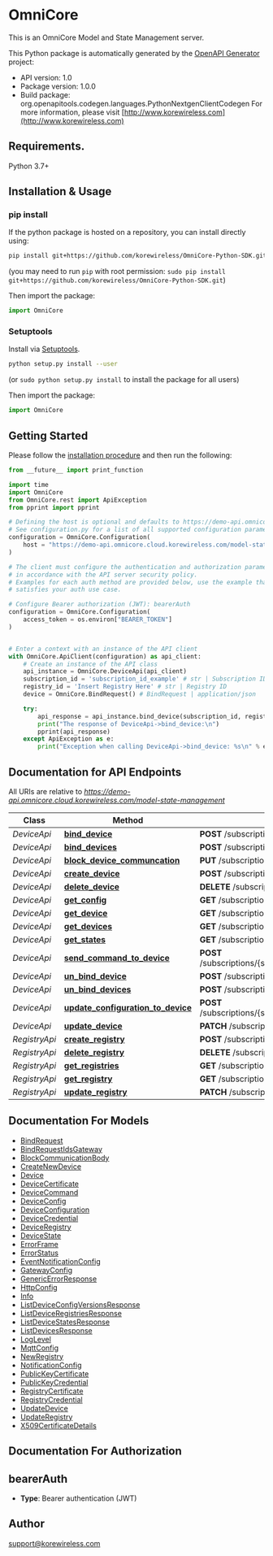# OmniCore
This is an OmniCore Model and State Management server.

This Python package is automatically generated by the [OpenAPI Generator](https://openapi-generator.tech) project:

- API version: 1.0
- Package version: 1.0.0
- Build package: org.openapitools.codegen.languages.PythonNextgenClientCodegen
For more information, please visit [http://www.korewireless.com](http://www.korewireless.com)

## Requirements.

Python 3.7+

## Installation & Usage
### pip install

If the python package is hosted on a repository, you can install directly using:

```sh
pip install git+https://github.com/korewireless/OmniCore-Python-SDK.git
```
(you may need to run `pip` with root permission: `sudo pip install git+https://github.com/korewireless/OmniCore-Python-SDK.git`)

Then import the package:
```python
import OmniCore
```

### Setuptools

Install via [Setuptools](http://pypi.python.org/pypi/setuptools).

```sh
python setup.py install --user
```
(or `sudo python setup.py install` to install the package for all users)

Then import the package:
```python
import OmniCore
```

## Getting Started

Please follow the [installation procedure](#installation--usage) and then run the following:

```python
from __future__ import print_function

import time
import OmniCore
from OmniCore.rest import ApiException
from pprint import pprint

# Defining the host is optional and defaults to https://demo-api.omnicore.cloud.korewireless.com/model-state-management
# See configuration.py for a list of all supported configuration parameters.
configuration = OmniCore.Configuration(
    host = "https://demo-api.omnicore.cloud.korewireless.com/model-state-management"
)

# The client must configure the authentication and authorization parameters
# in accordance with the API server security policy.
# Examples for each auth method are provided below, use the example that
# satisfies your auth use case.

# Configure Bearer authorization (JWT): bearerAuth
configuration = OmniCore.Configuration(
    access_token = os.environ["BEARER_TOKEN"]
)


# Enter a context with an instance of the API client
with OmniCore.ApiClient(configuration) as api_client:
    # Create an instance of the API class
    api_instance = OmniCore.DeviceApi(api_client)
    subscription_id = 'subscription_id_example' # str | Subscription ID
    registry_id = 'Insert Registry Here' # str | Registry ID
    device = OmniCore.BindRequest() # BindRequest | application/json

    try:
        api_response = api_instance.bind_device(subscription_id, registry_id, device)
        print("The response of DeviceApi->bind_device:\n")
        pprint(api_response)
    except ApiException as e:
        print("Exception when calling DeviceApi->bind_device: %s\n" % e)

```

## Documentation for API Endpoints

All URIs are relative to *https://demo-api.omnicore.cloud.korewireless.com/model-state-management*

| Class         | Method                                                                                 | HTTP request                                                                                                    | Description |
| ------------- | -------------------------------------------------------------------------------------- | --------------------------------------------------------------------------------------------------------------- | ----------- |
| *DeviceApi*   | [**bind_device**](docs/DeviceApi.md#bind_device)                                       | **POST** /subscriptions/{subscriptionId}/registries/{registryId}/bindDeviceToGateway                            |
| *DeviceApi*   | [**bind_devices**](docs/DeviceApi.md#bind_devices)                                     | **POST** /subscriptions/{subscriptionId}/registries/{registryId}/bindDevicesToGateway                           |
| *DeviceApi*   | [**block_device_communcation**](docs/DeviceApi.md#block_device_communcation)           | **PUT** /subscriptions/{subscriptionid}/registries/{registryId}/devices/{deviceId}/communication                |
| *DeviceApi*   | [**create_device**](docs/DeviceApi.md#create_device)                                   | **POST** /subscriptions/{subscriptionId}/registries/{registryId}/devices                                        |
| *DeviceApi*   | [**delete_device**](docs/DeviceApi.md#delete_device)                                   | **DELETE** /subscriptions/{subscriptionId}/registries/{registryId}/devices/{deviceId}                           |
| *DeviceApi*   | [**get_config**](docs/DeviceApi.md#get_config)                                         | **GET** /subscriptions/{subscriptionid}/registries/{registryId}/devices/{deviceId}/configVersions               |
| *DeviceApi*   | [**get_device**](docs/DeviceApi.md#get_device)                                         | **GET** /subscriptions/{subscriptionId}/registries/{registryId}/devices/{deviceId}                              |
| *DeviceApi*   | [**get_devices**](docs/DeviceApi.md#get_devices)                                       | **GET** /subscriptions/{subscriptionId}/registries/{registryId}/devices                                         |
| *DeviceApi*   | [**get_states**](docs/DeviceApi.md#get_states)                                         | **GET** /subscriptions/{subscriptionid}/registries/{registryId}/devices/{deviceId}/states                       |
| *DeviceApi*   | [**send_command_to_device**](docs/DeviceApi.md#send_command_to_device)                 | **POST** /subscriptions/{subscriptionid}/registries/{registryId}/devices/{deviceId}/sendCommandToDevice         |
| *DeviceApi*   | [**un_bind_device**](docs/DeviceApi.md#un_bind_device)                                 | **POST** /subscriptions/{subscriptionId}/registries/{registryId}/unbindDeviceFromGateway                        |
| *DeviceApi*   | [**un_bind_devices**](docs/DeviceApi.md#un_bind_devices)                               | **POST** /subscriptions/{subscriptionId}/registries/{registryId}/unbindDevicesFromGateway                       |
| *DeviceApi*   | [**update_configuration_to_device**](docs/DeviceApi.md#update_configuration_to_device) | **POST** /subscriptions/{subscriptionid}/registries/{registryId}/devices/{deviceId}/updateConfigurationToDevice |
| *DeviceApi*   | [**update_device**](docs/DeviceApi.md#update_device)                                   | **PATCH** /subscriptions/{subscriptionId}/registries/{registryId}/devices/{deviceId}                            |
| *RegistryApi* | [**create_registry**](docs/RegistryApi.md#create_registry)                             | **POST** /subscriptions/{subscriptionId}/registries                                                             |
| *RegistryApi* | [**delete_registry**](docs/RegistryApi.md#delete_registry)                             | **DELETE** /subscriptions/{subscriptionId}/registries/{registryId}                                              |
| *RegistryApi* | [**get_registries**](docs/RegistryApi.md#get_registries)                               | **GET** /subscriptions/{subscriptionId}/registries                                                              |
| *RegistryApi* | [**get_registry**](docs/RegistryApi.md#get_registry)                                   | **GET** /subscriptions/{subscriptionId}/registries/{registryId}                                                 |
| *RegistryApi* | [**update_registry**](docs/RegistryApi.md#update_registry)                             | **PATCH** /subscriptions/{subscriptionId}/registries/{registryId}                                               |


## Documentation For Models

 - [BindRequest](docs/BindRequest.md)
 - [BindRequestIdsGateway](docs/BindRequestIdsGateway.md)
 - [BlockCommunicationBody](docs/BlockCommunicationBody.md)
 - [CreateNewDevice](docs/CreateNewDevice.md)
 - [Device](docs/Device.md)
 - [DeviceCertificate](docs/DeviceCertificate.md)
 - [DeviceCommand](docs/DeviceCommand.md)
 - [DeviceConfig](docs/DeviceConfig.md)
 - [DeviceConfiguration](docs/DeviceConfiguration.md)
 - [DeviceCredential](docs/DeviceCredential.md)
 - [DeviceRegistry](docs/DeviceRegistry.md)
 - [DeviceState](docs/DeviceState.md)
 - [ErrorFrame](docs/ErrorFrame.md)
 - [ErrorStatus](docs/ErrorStatus.md)
 - [EventNotificationConfig](docs/EventNotificationConfig.md)
 - [GatewayConfig](docs/GatewayConfig.md)
 - [GenericErrorResponse](docs/GenericErrorResponse.md)
 - [HttpConfig](docs/HttpConfig.md)
 - [Info](docs/Info.md)
 - [ListDeviceConfigVersionsResponse](docs/ListDeviceConfigVersionsResponse.md)
 - [ListDeviceRegistriesResponse](docs/ListDeviceRegistriesResponse.md)
 - [ListDeviceStatesResponse](docs/ListDeviceStatesResponse.md)
 - [ListDevicesResponse](docs/ListDevicesResponse.md)
 - [LogLevel](docs/LogLevel.md)
 - [MqttConfig](docs/MqttConfig.md)
 - [NewRegistry](docs/NewRegistry.md)
 - [NotificationConfig](docs/NotificationConfig.md)
 - [PublicKeyCertificate](docs/PublicKeyCertificate.md)
 - [PublicKeyCredential](docs/PublicKeyCredential.md)
 - [RegistryCertificate](docs/RegistryCertificate.md)
 - [RegistryCredential](docs/RegistryCredential.md)
 - [UpdateDevice](docs/UpdateDevice.md)
 - [UpdateRegistry](docs/UpdateRegistry.md)
 - [X509CertificateDetails](docs/X509CertificateDetails.md)


## Documentation For Authorization


## bearerAuth

- **Type**: Bearer authentication (JWT)


## Author

support@korewireless.com


